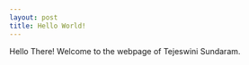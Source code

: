 ```yaml
---
layout: post
title: Hello World!
---
```


Hello There! Welcome to the webpage of Tejeswini Sundaram. 




